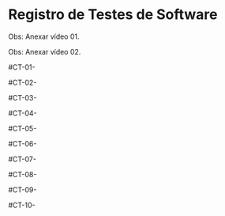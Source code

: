 # Registro de Testes de Software

Obs: Anexar vídeo 01.


Obs: Anexar vídeo 02.


#CT-01-

#CT-02-

#CT-03-

#CT-04-

#CT-05-

#CT-06-

#CT-07-

#CT-08-

#CT-09-

#CT-10-


